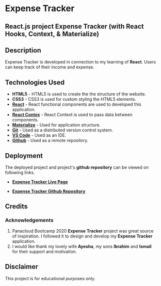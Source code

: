 # Expense Tracker

## React.js project Expense Tracker (with React Hooks, Context, & Materialize)

## Description

Expense Tracker is developed in connection to my learning of **React**. Users can keep track of their income and expense.

## Technologies Used

- **HTML5** - HTML5 is used to create the the structure of the website.
- **CSS3** - CSS3 is used for custom styling the HTML5 elements.
- **[React](https://reactjs.org/)** - React functional components are used to developed this application.
- **[React Contex](https://reactjs.org/docs/context.html)** - React Context is used to pass data between components.
- **[Materialize](https://materializecss.com/)** - Used for application structure.
- **[Git](https://git-scm.com/)** - Used as a distributed version control system.
- **[VS Code](https://code.visualstudio.com/)** - Used as an IDE.
- **[Github](https://github.com/)** - Used as a remote repository.

## Deployment

The deployed project and project's **github repository** can be viewed on following links.

- **[Expense Tracker Live Page](https://sohailshams.github.io/expense-tracker/)**

- **[Expense Tracker Github Repository](https://github.com/sohailshams/expense-tracker)**

## Credits

### Acknowledgements

1. Panacloud Bootcamp 2020 **Expense Tracker** project was great source of inspiration. I followed it to design and develop my **Expense Tracker** application.
2. I would like thank my lovely wife **Ayesha**, my sons **Ibrahim** and **Ismail** for their support and motivation.

## Disclaimer

This project is for educational purposes only.
